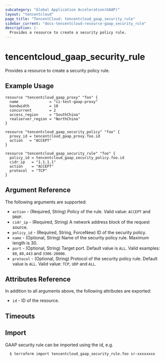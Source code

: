 ```yaml
---
subcategory: "Global Application Acceleration(GAAP)"
layout: "tencentcloud"
page_title: "TencentCloud: tencentcloud_gaap_security_rule"
sidebar_current: "docs-tencentcloud-resource-gaap_security_rule"
description: |-
  Provides a resource to create a security policy rule.
---
```


# tencentcloud_gaap_security_rule

Provides a resource to create a security policy rule.

## Example Usage

```hcl
resource "tencentcloud_gaap_proxy" "foo" {
  name              = "ci-test-gaap-proxy"
  bandwidth         = 10
  concurrent        = 2
  access_region     = "SouthChina"
  realserver_region = "NorthChina"
}

resource "tencentcloud_gaap_security_policy" "foo" {
  proxy_id = tencentcloud_gaap_proxy.foo.id
  action   = "ACCEPT"
}

resource "tencentcloud_gaap_security_rule" "foo" {
  policy_id = tencentcloud_gaap_security_policy.foo.id
  cidr_ip   = "1.1.1.1"
  action    = "ACCEPT"
  protocol  = "TCP"
}
```

## Argument Reference

The following arguments are supported:

* `action` - (Required, String) Policy of the rule. Valid value: `ACCEPT` and `DROP`.
* `cidr_ip` - (Required, String) A network address block of the request source.
* `policy_id` - (Required, String, ForceNew) ID of the security policy.
* `name` - (Optional, String) Name of the security policy rule. Maximum length is 30.
* `port` - (Optional, String) Target port. Default value is `ALL`. Valid examples: `80`, `80,443` and `3306-20000`.
* `protocol` - (Optional, String) Protocol of the security policy rule. Default value is `ALL`. Valid value: `TCP`, `UDP` and `ALL`.

## Attributes Reference

In addition to all arguments above, the following attributes are exported:

* `id` - ID of the resource.



## Timeouts

<no value>


## Import

GAAP security rule can be imported using the id, e.g.

```
  $ terraform import tencentcloud_gaap_security_rule.foo sr-xxxxxxxx
```

